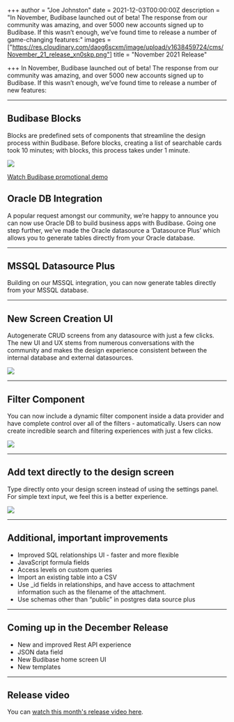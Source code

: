 +++
author = "Joe Johnston"
date = 2021-12-03T00:00:00Z
description = "In November, Budibase launched out of beta! The response from our community was amazing, and over 5000 new accounts signed up to Budibase. If this wasn’t enough, we’ve found time to release a number of game-changing features:"
images = ["https://res.cloudinary.com/daog6scxm/image/upload/v1638459724/cms/November_21_release_xn0skp.png"]
title = "November 2021 Release"

+++
In November, Budibase launched out of beta! The response from our community was amazing, and over 5000 new accounts signed up to Budibase. If this wasn’t enough, we’ve found time to release a number of new features:

***

## Budibase Blocks

Blocks are predefined sets of components that streamline the design process within Budibase. Before blocks, creating a list of searchable cards took 10 minutes; with blocks, this process takes under 1 minute.

![](https://res.cloudinary.com/daog6scxm/image/upload/v1636970243/Out%20of%20beta%20launch/design-like-a-pro_qhlfeu.gif)

[Watch Budibase promotional demo](https://youtu.be/xoljVpty_Kw)

## Oracle DB Integration

A popular request amongst our community, we’re happy to announce you can now use Oracle DB to build business apps with Budibase. Going one step further, we’ve made the Oracle datasource a ‘Datasource Plus’ which allows you to generate tables directly from your Oracle database.

***

## MSSQL Datasource Plus

Building on our MSSQL integration, you can now generate tables directly from your MSSQL database.

***

## New Screen Creation UI

Autogenerate CRUD screens from any datasource with just a few clicks. The new UI and UX stems from numerous conversations with the community and makes the design experience consistent between the internal database and external datasources.

![](https://res.cloudinary.com/daog6scxm/image/upload/v1638453590/November%20release/add_screen_ui_unq9p7.png)

***

## Filter Component

You can now include a dynamic filter component inside a data provider and have complete control over all of the filters - automatically. Users can now create incredible search and filtering experiences with just a few clicks.

![](https://res.cloudinary.com/daog6scxm/image/upload/c_scale,w_800/v1638456628/November%20release/CleanShot_2021-12-02_at_14.50.13_pyvxfw.png)

***

## Add text directly to the design screen

Type directly onto your design screen instead of using the settings panel. For simple text input, we feel this is a better experience.

![](https://res.cloudinary.com/daog6scxm/image/upload/v1638453795/November%20release/CleanShot_2021-12-02_at_12.46.34_qsf5li.gif)

***

## Additional, important improvements

* Improved SQL relationships UI - faster and more flexible
* JavaScript formula fields
* Access levels on custom queries
* Import an existing table into a CSV
* Use _id fields in relationships, and have access to attachment information such as the filename of the attachment.
* Use schemas other than “public” in postgres data source plus

***

## Coming up in the December Release

* New and improved Rest API experience
* JSON data field
* New Budibase home screen UI
* New templates

***

## Release video

You can [watch this month's release video here](https://youtu.be/nq4K69QDfC0 "November release video").